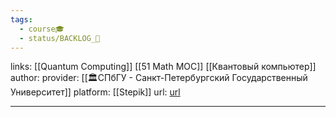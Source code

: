 ```yaml
---
tags:
  - course🎓
  - status/BACKLOG_🌰
---
```

links: [[Quantum Computing]] [[51 Math MOC]] [[Квантовый компьютер]]
author: 
provider: [[🏛СПбГУ - Санкт-Петербургский Государственный Университет]]
platform: [[Stepik]]
url: [url](https://stepik.org/course/3248/promo)


---
